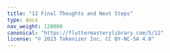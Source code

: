 ```yaml
---
title: "12 Final Thoughts and Next Steps"
type: docs
nav_weight: 120000
canonical: "https://fluttermasterylibrary.com/5/12"
license: "© 2023 Tokenizer Inc. CC BY-NC-SA 4.0"
---
```

